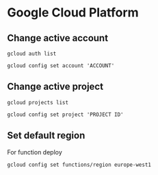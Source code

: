 # Google Cloud Platform


## Change active account

`gcloud auth list`

`gcloud config set account 'ACCOUNT'`

## Change active project

`gcloud projects list`

`gcloud config set project 'PROJECT ID'`

## Set default region

For function deploy

`gcloud config set functions/region europe-west1`
